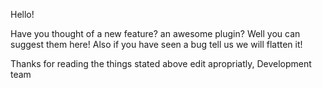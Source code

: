 Hello!

Have you thought of a new feature? an awesome plugin? Well you can suggest them here!
Also if you have seen a bug tell us we will flatten it!

Thanks for reading the things stated above edit apropriatly,
Development team
